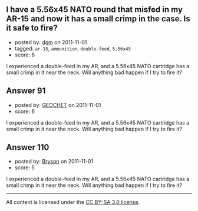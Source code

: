 ## I have a 5.56x45 NATO round that misfed in my AR-15 and now it has a small crimp in the case. Is it safe to fire?

- posted by: [dgm](https://stackexchange.com/users/-1/78-dgm) on 2011-11-01
- tagged: `ar-15`, `ammunition`, `double-feed`, `5.56x45`
- score: 8

I experienced a double-feed in my AR, and a 5.56x45 NATO cartridge has a small crimp in it near the neck. Will anything bad happen if I try to fire it?


## Answer 91

- posted by: [GEOCHET](https://stackexchange.com/users/-1/22-geochet) on 2011-11-01
- score: 6

I experienced a double-feed in my AR, and a 5.56x45 NATO cartridge has a small crimp in it near the neck. Will anything bad happen if I try to fire it?


## Answer 110

- posted by: [Bryson](https://stackexchange.com/users/-1/32-bryson) on 2011-11-01
- score: 5

I experienced a double-feed in my AR, and a 5.56x45 NATO cartridge has a small crimp in it near the neck. Will anything bad happen if I try to fire it?



---

All content is licensed under the [CC BY-SA 3.0 license](https://creativecommons.org/licenses/by-sa/3.0/).
